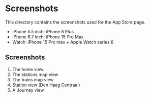 #  Screenshots

This directory contains the screenshots used for the App Store page.

- iPhone 5.5 inch: iPhone 8 Plus
- iPhone 6.7 inch: iPhone 15 Pro Max 
- Watch: iPhone 15 Pro max + Apple Watch series 8

## Screenshots

1. The home view
2. The stations map view
3. The trains map view
4. Station view (Den Haag Centraal)
5. A Journey view
